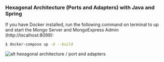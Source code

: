 ### Hexagonal Architecture (Ports and Adapters) with Java and Spring

If you have Docker installed, run the following command on terminal to up and start the Mongo Server and MongoExpress Admin (http://localhost:8099):

```bash
$ docker-compose up -d --build
```

![alt hexagonal architecture / port and adapters](https://blog.octo.com/wp-content/uploads/2018/10/07_hexagone.png)
